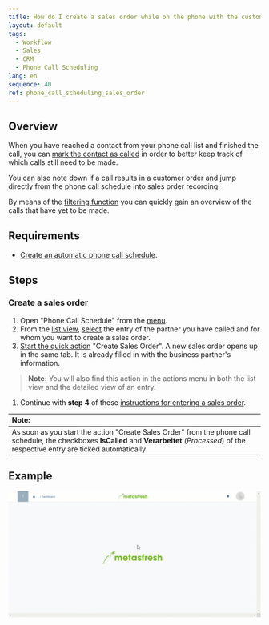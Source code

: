 ```yaml
---
title: How do I create a sales order while on the phone with the customer?
layout: default
tags:
  - Workflow
  - Sales
  - CRM
  - Phone Call Scheduling
lang: en
sequence: 40
ref: phone_call_scheduling_sales_order
---
```


## Overview
When you have reached a contact from your phone call list and finished the call, you can [mark the contact as called](Phone_call_scheduling_call_made) in order to better keep track of which calls still need to be made.

You can also note down if a call results in a customer order and jump directly from the phone call schedule into sales order recording.

By means of the [filtering function](Phone_call_scheduling_filtering) you can quickly gain an overview of the calls that have yet to be made.

## Requirements
- [Create an automatic phone call schedule](Create_automatic_phone_call_schedules).

## Steps

### Create a sales order
1. Open "Phone Call Schedule" from the [menu](Menu).
1. From the [list view](ViewModes#list-view), [select](RecordSelection) the entry of the partner you have called and for whom you want to create a sales order.
1. [Start the quick action](StartAction#quick-actions) "Create Sales Order". A new sales order opens up in the same tab. It is already filled in with the business partner's information.
 >**Note:** You will also find this action in the actions menu in both the list view and the detailed view of an entry.

1. Continue with **step 4** of these [instructions for entering a sales order](SalesOrder_recording).

| **Note:** |
| :--- |
| As soon as you start the action "Create Sales Order" from the phone call schedule, the checkboxes **IsCalled** and **Verarbeitet** (*Processed*) of the respective entry are ticked automatically. |

## Example
![](assets/Phone_call_scheduling_sales_order.gif)
